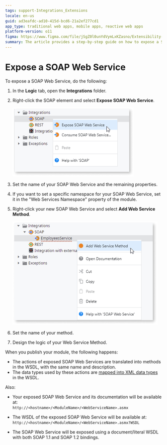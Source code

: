 ```yaml
---
tags: support-Integrations_Extensions
locale: en-us
guid: ad3eafdc-ad10-415d-bcd6-21a2ef277cd1
app_type: traditional web apps, mobile apps, reactive web apps
platform-version: o11
figma: https://www.figma.com/file/jSgZ0l0unYdVymLxKZasno/Extensibility-and-Integration?type=design&node-id=418%3A33&mode=design&t=8a1ub9syb4QKHbuk-1
summary: The article provides a step-by-step guide on how to expose a SOAP Web Service, including setting properties, adding methods, and publishing the module
---
```

# Expose a SOAP Web Service

To expose a SOAP Web Service, do the following:

1. In the **Logic** tab, open the **Integrations** folder.

1. Right-click the SOAP element and select **Expose SOAP Web Service**. 

    ![Screenshot showing the option to expose a SOAP Web Service in the Integrations folder](images/soap-expose-add-web-service.png "Expose SOAP Web Service") 

1. Set the name of your SOAP Web Service and the remaining properties. 

1. If you want to set a specific namespace for your SOAP Web Service, set it in the "Web Services Namespace" property of the module. 

1. Right-click your new SOAP Web Service and select **Add Web Service Method**. 

    ![Screenshot demonstrating how to add a new Web Service Method to a SOAP Web Service](images/soap-add-method-ss.png "Add Web Service Method")

1. Set the name of your method. 

1. Design the logic of your Web Service Method. 

When you publish your module, the following happens:

* The actions of exposed SOAP Web Services are translated into methods in the WSDL, with the same name and description.
* The data types used by these actions are [mapped into XML data types](<../../../ref/integration-with-systems/soap/exposed-soap/mapping-outsystems-to-xml.md>) in the WSDL.

Also:

* Your exposed SOAP Web Service and its documentation will be available at:  
    `http://<hostname>/<ModuleName>/<WebServiceName>.asmx`

* The WSDL of the exposed SOAP Web Service will be available at:  
    `http://<hostname>/<ModuleName>/<WebServiceName>.asmx?WSDL`

* The SOAP Web Service will be exposed using a document/literal WSDL with both SOAP 1.1 and SOAP 1.2 bindings.
